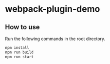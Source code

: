 # webpack-plugin-demo

## How to use

Run the following commands in the root directory.

```bash
npm install
npm run build
npm run start
```